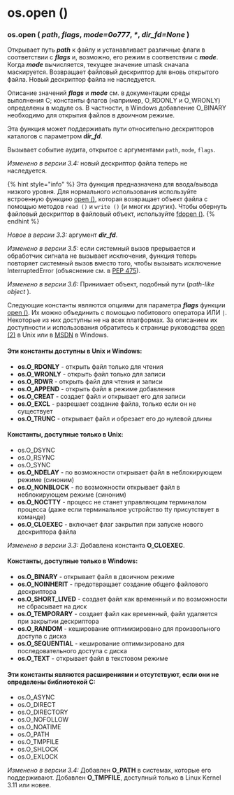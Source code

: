 # os.open \(\)

### os.open \( _path_, _flags_, _mode=0o777_, _\*_, _dir\_fd=None_ \)

Открывает путь _**path**_ к файлу и устанавливает различные флаги в соответствии с _**flags**_ и, возможно, его режим в соответствии с _**mode**_. Когда _**mode**_ вычисляется, текущее значение umask сначала маскируется. Возвращает файловый дескриптор для вновь открытого файла. Новый дескриптор файла не наследуется.

Описание значений _**flags**_ и _**mode**_ см. в документации среды выполнения C; константы флагов \(например, O\_RDONLY и O\_WRONLY\) определены в модуле os. В частности, в Windows добавление O\_BINARY необходимо для открытия файлов в двоичном режиме.

Эта функция может поддерживать пути относительно дескрипторов каталогов с параметром _**dir\_fd**_.

Вызывает событие аудита, открытое с аргументами `path`, `mode`, `flags`.

_Изменено в версии 3.4:_ новый дескриптор файла теперь не наследуется.

{% hint style="info" %}
Эта функция предназначена для ввода/вывода низкого уровня. Для нормального использования используйте встроенную функцию [open \(\)](../../../../vstroennye-obekty/vstroennye-funkcii/open.md), которая возвращает объект файла с помощью методов `read ()` и `write ()` \(и многих других\). Чтобы обернуть файловый дескриптор в файловый объект, используйте [fdopen \(\)](../sozdanie-failovogo-obekta/os.fdopen.md).
{% endhint %}

_Новое в версии 3.3:_ аргумент _**dir\_fd**_.

_Изменено в версии 3.5:_ если системный вызов прерывается и обработчик сигнала не вызывает исключения, функция теперь повторяет системный вызов вместо того, чтобы вызывать исключение InterruptedError \(объяснение см. в [PEP 475](https://www.python.org/dev/peps/pep-0475/)\).

_Изменено в версии 3.6:_ Принимает объект, подобный пути \(_path-like object_ \).

Следующие константы являются опциями для параметра _**flags**_ функции [open \(\)](os.open.md). Их можно объединить с помощью побитового оператора ИЛИ `|`. Некоторые из них доступны не на всех платформах. За описанием их доступности и использования обратитесь к странице руководства [open \(2\)](https://manpages.debian.org/buster/manpages-dev/open.2.en.html) в Unix или в [MSDN](https://docs.microsoft.com/en-us/cpp/c-runtime-library/reference/open-wopen?redirectedfrom=MSDN&view=vs-2019) в Windows.

#### Эти константы доступны в Unix и Windows:

* **os.O\_RDONLY**  - открыть файл только для чтения
* **os.O\_WRONLY** - открыть файл только для записи
* **os.O\_RDWR**     - открыть файл для чтения и записи
* **os.O\_APPEND** - открыть файл в режиме добавления
* **os.O\_CREAT**    - создает файл и открывает его для записи
* **os.O\_EXCL**       - разрешает создание файла, только если он не существует
* **os.O\_TRUNC**   - открывает файл и обрезает его до нулевой длины

#### Константы, доступные только в Unix:

* os.O\_DSYNC 
* os.O\_RSYNC 
* os.O\_SYNC 
* **os.O\_NDELAY** - по возможности открывает файл в неблокирующем режиме \(синоним\)
* **os.O\_NONBLOCK** - по возможности открывает файл в неблокирующем режиме \(синоним\)
* **os.O\_NOCTTY** - процесс не станет управляющим терминалом процесса \(даже если терминальное устройство tty присутствует в команде\)
* **os.O\_CLOEXEC** - включает флаг закрытия при запуске нового дескриптора файла

_Изменено в версии 3.3:_ Добавлена константа **O\_CLOEXEC**.

#### Константы, доступные только в Windows:

* **os.O\_BINARY** - открывает файл в двоичном режиме
* **os.O\_NOINHERIT** - предотвращает создание общего файлового дескриптора
* **os.O\_SHORT\_LIVED** - создает файл как временный и по возможности не сбрасывает на диск
* **os.O\_TEMPORARY** - создает файл как временный, файл удаляется при закрытии дескриптора
* **os.O\_RANDOM** - кеширование оптимизировано для произвольного доступа с диска
* **os.O\_SEQUENTIAL** - кеширование оптимизировано для последовательного доступа с диска
* **os.O\_TEXT** - открывает файл в текстовом режиме

#### Эти константы являются расширениями и отсутствуют, если они не определены библиотекой C:

* os.O\_ASYNC 
* os.O\_DIRECT 
* os.O\_DIRECTORY 
* os.O\_NOFOLLOW 
* os.O\_NOATIME 
* os.O\_PATH 
* os.O\_TMPFILE 
* os.O\_SHLOCK 
* os.O\_EXLOCK

_Изменено в версии 3.4:_ Добавлен **O\_PATH** в системах, которые его поддерживают. Добавлен **O\_TMPFILE**, доступный только в Linux Kernel 3.11 или новее.

